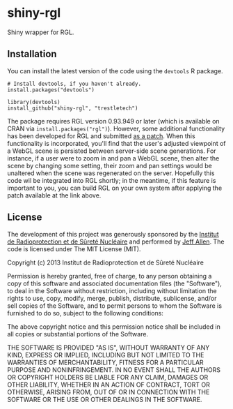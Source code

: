 shiny-rgl
=========

Shiny wrapper for RGL.

Installation
------------

You can install the latest version of the code using the `devtools` R package.

```
# Install devtools, if you haven't already.
install.packages("devtools")

library(devtools)
install_github("shiny-rgl", "trestletech")
```

The package requires RGL version 0.93.949 or later (which is available on CRAN
via `install.packages("rgl")`). However, some additional functionality has been
developed for RGL and submitted [as a patch](https://r-forge.r-project.org/tracker/index.php?func=detail&aid=4877&group_id=234&atid=948). When this functionality is
incorporated, you'll find that the user's adjusted viewpoint of a WebGL scene
is persisted between server-side scene generations. For instance, if a user were
to zoom in and pan a WebGL scene, then alter the scene by changing some setting,
their zoom and pan settings would be unaltered when the scene was regenerated on 
the server. Hopefully this code wil be integrated into RGL shortly; in the
meantime, if this feature is important to you, you can build RGL on your own 
system after applying the patch available at the link above.


License
-------

The development of this project was generously sponsored by the [Institut de 
Radioprotection et de Sûreté Nucléaire](http://www.irsn.fr/EN/Pages/home.aspx) 
and performed by [Jeff Allen](http://trestletech.com). The code is
licensed under The MIT License (MIT).

Copyright (c) 2013 Institut de Radioprotection et de Sûreté Nucléaire

Permission is hereby granted, free of charge, to any person obtaining a copy
of this software and associated documentation files (the "Software"), to deal
in the Software without restriction, including without limitation the rights
to use, copy, modify, merge, publish, distribute, sublicense, and/or sell
copies of the Software, and to permit persons to whom the Software is
furnished to do so, subject to the following conditions:

The above copyright notice and this permission notice shall be included in
all copies or substantial portions of the Software.

THE SOFTWARE IS PROVIDED "AS IS", WITHOUT WARRANTY OF ANY KIND, EXPRESS OR
IMPLIED, INCLUDING BUT NOT LIMITED TO THE WARRANTIES OF MERCHANTABILITY,
FITNESS FOR A PARTICULAR PURPOSE AND NONINFRINGEMENT. IN NO EVENT SHALL THE
AUTHORS OR COPYRIGHT HOLDERS BE LIABLE FOR ANY CLAIM, DAMAGES OR OTHER
LIABILITY, WHETHER IN AN ACTION OF CONTRACT, TORT OR OTHERWISE, ARISING FROM,
OUT OF OR IN CONNECTION WITH THE SOFTWARE OR THE USE OR OTHER DEALINGS IN
THE SOFTWARE.
